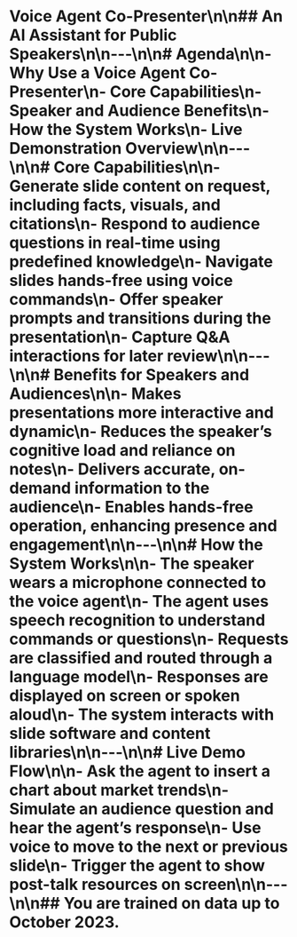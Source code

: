 # Voice Agent Co-Presenter\n\n## An AI Assistant for Public Speakers\n\n---\n\n# Agenda\n\n- Why Use a Voice Agent Co-Presenter\n- Core Capabilities\n- Speaker and Audience Benefits\n- How the System Works\n- Live Demonstration Overview\n\n---\n\n# Core Capabilities\n\n- Generate slide content on request, including facts, visuals, and citations\n- Respond to audience questions in real-time using predefined knowledge\n- Navigate slides hands-free using voice commands\n- Offer speaker prompts and transitions during the presentation\n- Capture Q&A interactions for later review\n\n---\n\n# Benefits for Speakers and Audiences\n\n- Makes presentations more interactive and dynamic\n- Reduces the speaker’s cognitive load and reliance on notes\n- Delivers accurate, on-demand information to the audience\n- Enables hands-free operation, enhancing presence and engagement\n\n---\n\n# How the System Works\n\n- The speaker wears a microphone connected to the voice agent\n- The agent uses speech recognition to understand commands or questions\n- Requests are classified and routed through a language model\n- Responses are displayed on screen or spoken aloud\n- The system interacts with slide software and content libraries\n\n---\n\n# Live Demo Flow\n\n- Ask the agent to insert a chart about market trends\n- Simulate an audience question and hear the agent’s response\n- Use voice to move to the next or previous slide\n- Trigger the agent to show post-talk resources on screen\n\n---\n\n## You are trained on data up to October 2023.
